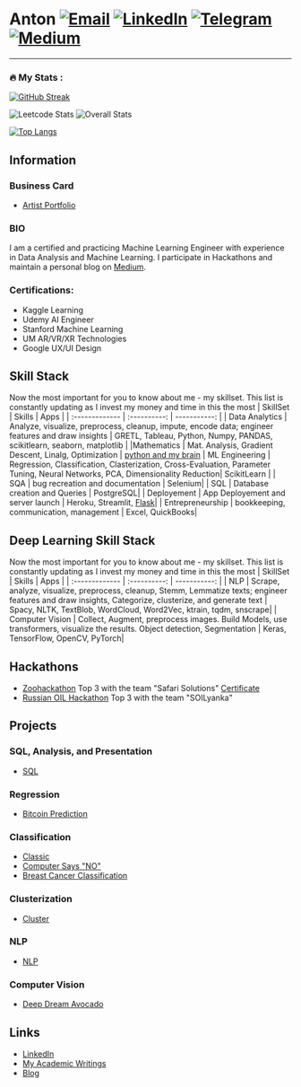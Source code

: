 # Anton <a href="mailto:anton@callconnect">![Email](https://img.shields.io/badge/Gmail-D14836?style=for-the-badge&logo=gmail&logoColor=white)</a> <a href="<https://linkedin.com/in/anton96vice>">![LinkedIn](https://img.shields.io/badge/LinkedIn-0077B5?style=for-the-badge&logo=linkedin&logoColor=white)</a> <a href="<https://t.me/@nucradkillsrats>">![Telegram](https://img.shields.io/badge/Telegram-2CA5E0?style=for-the-badge&logo=telegram&logoColor=white)</a> <a href="<https://medium.com/@AI_Whisperer>">![Medium](https://img.shields.io/badge/Medium-12100E?style=for-the-badge&logo=medium&logoColor=white)</a> 
---

### :fire: My Stats :
[![GitHub Streak](http://github-readme-streak-stats.herokuapp.com?user=antonvice&theme=dark&background=000000)](https://git.io/streak-stats)

![Leetcode Stats](https://leetcard.jacoblin.cool/antonvice) ![Overall Stats](https://github-readme-stats.vercel.app/api?username=antonvice&count_private=true&show_icons=true&hide=contribs&theme=panda&custom_width=100)

[![Top Langs](https://github-readme-stats.vercel.app/api/top-langs/?username=antonvice&layout=compact&theme=vision-friendly-dark)](https://github.com/anuraghazra/github-readme-stats)

## Information

### Business Card
* [Artist Portfolio](https://deepvice.co)

### BIO

I am a certified and practicing Machine Learning Engineer with experience in Data Analysis and Machine Learning. I participate in Hackathons and maintain a personal blog on [Medium](https://www.medium.com/@AI_Whisperer).

### Certifications:
* Kaggle Learning
* Udemy AI Engineer
* Stanford Machine Learning
* UM AR/VR/XR Technologies
* Google UX/UI Design

## Skill Stack
Now the most important for you to know about me - my skillset. This list is constantly updating as I invest my money and time in this the most
| SkillSet      | Skills | Apps    |
| :------------- | :----------: | -----------: |
|  Data Analytics | Analyze, visualize, preprocess, cleanup, impute, encode data; engineer features and draw insights    | GRETL, Tableau, Python, Numpy, PANDAS, scikitlearn, seaborn, matplotlib    |
|Mathematics | Mat. Analysis, Gradient Descent, Linalg, Optimization | [python and my brain](https://github.com/anton96vice/Portfolio/tree/main/Mathematics)
| ML Engineering   | Regression, Classification, Clasterization, Cross-Evaluation, Parameter Tuning, Neural Networks, PCA, Dimensionality Reduction| ScikitLearn |
| SQA   | bug recreation and documentation | Selenium|
| SQL   | Database creation and Queries | PostgreSQL|
|  Deployement  | App Deployement and server launch | Heroku, Streamlit, [Flask](https://drive.google.com/file/d/16A5TUZ)|
| Entrepreneurship  | bookkeeping, communication, management | Excel, QuickBooks|

## Deep Learning Skill Stack
Now the most important for you to know about me - my skillset. This list is constantly updating as I invest my money and time in this the most
| SkillSet      | Skills | Apps    |
| :------------- | :----------: | -----------: |
|  NLP | Scrape, analyze, visualize, preprocess, cleanup, Stemm, Lemmatize texts; engineer features and draw insights, Categorize, clusterize, and generate text   | Spacy, NLTK, TextBlob, WordCloud, Word2Vec, ktrain, tqdm, snscrape|
|  Computer Vision | Collect, Augment, preprocess images. Build Models, use transformers, visualize the results. Object detection, Segmentation  | Keras, TensorFlow, OpenCV, PyTorch|

## Hackathons
* [Zoohackathon](https://zoohackathon-2020-europe.devpost.com/) Top 3 with the team "Safari Solutions" [Certificate](https://github.com/anton96vice/Portfolio/blob/main/imgs/Anton%20Vice.pdf)
* [Russian OIL Hackathon](https://vk.com/onlinehackathon) Top 3 with the team "SOILyanka"

## Projects
### SQL, Analysis, and Presentation
* [SQL](https://github.com/antonvice/school-projects/tree/main/Projects/SQL_Project)


### Regression
* [Bitcoin Prediction](https://github.com/antonvice/school-projects/tree/main/Projects/Predicting%20Bitcoin%20Price%20Trends)


### Classification
* [Classic](https://github.com/antonvice/school-projects/tree/master/Projects/Classification)
* [Computer Says "NO"](https://github.com/antonvice/school-projects/tree/master/Projects/Comp_NO)
* [Breast Cancer Classification](https://github.com/antonvice/school-projects/tree/main/Projects/Breast%20Cancer)

### Clusterization
* [Cluster](https://github.com/antonvice/school-projects/tree/master/Projects/Clusterization)

### NLP
* [NLP](https://github.com/antonvice/school-projects/tree/master/Projects/NLP)

### Computer Vision
* [Deep Dream Avocado](https://github.com/antonvice/school-projects/tree/master/Projects/DeepDreamAvocado)


## Links
- [LinkedIn](https://www.linkedin.com/in/anton-vice-89563a180/)
- [My Academic Writings](https://www.linkedin.com/in/anton96vice/detail/recent-activity/posts/)
- [Blog](https://www.medium.com/@AI_Whisperer)
